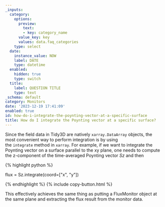 ```yaml
---
_inputs:
  category:
    options:
      preview:
        text:
        - key: category_name
      value_key: key
      values: data.faq_categories
    type: select
  date:
    instance_value: NOW
    label: DATE
    type: datetime
  enabled:
    hidden: true
    type: switch
  title:
    label: QUESTION TITLE
    type: text
_schema: default
category: Monitors
date: '2023-12-19 17:41:09'
enabled: true
id: how-do-i-integrate-the-poynting-vector-at-a-specific-surface
title: How do I integrate the Poynting vector at a specific surface?
---
```


Since the field data in Tidy3D are natively&nbsp;`xarray.DataArray`&nbsp;objects, the most convenient way to perform integration is by using the&nbsp;`integrate`&nbsp;method in&nbsp;`xarray`. For example, if we want to integrate the Poynting vector on a surface parallel to the xy plane, one needs to compute the z-component of the time-averaged Poynting vector&nbsp;$Sz$&nbsp;and then&nbsp;

<div markdown class="code-snippet">{% highlight python %}

flux = Sz.integrate(coord=["x", "y"])

{% endhighlight %}
{% include copy-button.html %}
</div>

This effectively achieves the same thing as putting a FluxMonitor object at the same plane and extracting the flux result from the monitor data.&nbsp;